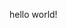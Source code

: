 hello world!

<!---
BluNite/BluNite is a ✨ special ✨ repository because its `README.md` (this file) appears on your GitHub profile.
You can click the Preview link to take a look at your changes.
--->
